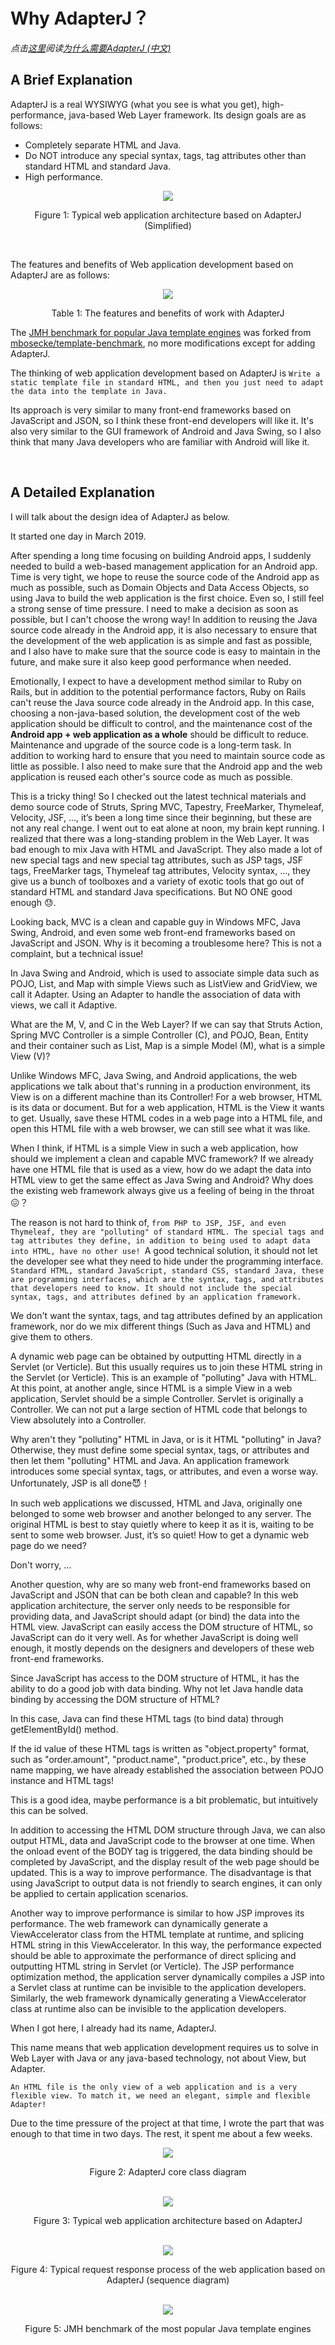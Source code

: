 # Why AdapterJ？
*点击[这里](https://github.com/york-deng/adapterj/blob/master/README_CN.md)阅读[为什么需要AdapterJ (中文)](https://github.com/york-deng/adapterj/blob/master/README_CN.md)*

## A Brief Explanation   

AdapterJ is a real WYSIWYG (what you see is what you get), high-performance, java-based Web Layer framework. Its design goals are as follows: 

* Completely separate HTML and Java. 
* Do NOT introduce any special syntax, tags, tag attributes other than standard HTML and standard Java. 
* High performance. 

<div align="center">  
<img src="figure/figure_1-en.png"/>   
<p>Figure 1: Typical web application architecture based on AdapterJ (Simplified)</p>   
</div>

<br/>

The features and benefits of Web application development based on AdapterJ are as follows:
<div align="center">  
<img src="figure/table_1-en.png"/>   
<p>Table 1: The features and benefits of work with AdapterJ</p>   
</div>

The [JMH benchmark for popular Java template engines](https://github.com/york-deng/template-benchmark) was forked from [mbosecke/template-benchmark](https://github.com/mbosecke/template-benchmark), no more modifications except for adding AdapterJ.

The thinking of web application development based on AdapterJ is ```Write a static template file in standard HTML, and then you just need to adapt the data into the template in Java.```

Its approach is very similar to many front-end frameworks based on JavaScript and JSON, so I think these front-end developers will like it. It's also very similar to the GUI framework of Android and Java Swing, so I also think that many Java developers who are familiar with Android will like it.

<br/>

## A Detailed Explanation   

I will talk about the design idea of AdapterJ as below.

It started one day in March 2019.

After spending a long time focusing on building Android apps, I suddenly needed to build a web-based management application for an Android app. Time is very tight, we hope to reuse the source code of the Android app as much as possible, such as Domain Objects and Data Access Objects, so using Java to build the web application is the first choice. Even so, I still feel a strong sense of time pressure. I need to make a decision as soon as possible, but I can't choose the wrong way! In addition to reusing the Java source code already in the Android app, it is also necessary to ensure that the development of the web application is as simple and fast as possible, and I also have to make sure that the source code is easy to maintain in the future, and make sure it also keep good performance when needed.

Emotionally, I expect to have a development method similar to Ruby on Rails, but in addition to the potential performance factors, Ruby on Rails can't reuse the Java source code already in the Android app. In this case, choosing a non-java-based solution, the development cost of the web application should be difficult to control, and the maintenance cost of the **Android app + web application as a whole** should be difficult to reduce. Maintenance and upgrade of the source code is a long-term task. In addition to working hard to ensure that you need to maintain source code as little as possible. I also need to make sure that the Android app and the web application is reused each other's source code as much as possible.

This is a tricky thing! So I checked out the latest technical materials and demo source code of Struts, Spring MVC, Tapestry, FreeMarker, Thymeleaf, Velocity, JSF, ..., it’s been a long time since their beginning, but these are not any real change.
I went out to eat alone at noon, my brain kept running. I realized that there was a long-standing problem in the Web Layer. It was bad enough to mix Java with HTML and JavaScript. They also made a lot of new special tags and new special tag attributes, such as JSP tags, JSF tags, FreeMarker tags, Thymeleaf tag attributes, Velocity syntax, ..., they give us a bunch of toolboxes and a variety of exotic tools that go out of standard HTML and standard Java specifications. But NO ONE good enough 😓.

Looking back, MVC is a clean and capable guy in Windows MFC, Java Swing, Android, and even some web front-end frameworks based on JavaScript and JSON. Why is it becoming a troublesome here? This is not a complaint, but a technical issue!

In Java Swing and Android, which is used to associate simple data such as POJO, List, and Map with simple Views such as ListView and GridView, we call it Adapter. Using an Adapter to handle the association of data with views, we call it Adaptive.

What are the M, V, and C in the Web Layer? If we can say that Struts Action, Spring MVC Controller is a simple Controller (C), and POJO, Bean, Entity and their container such as List, Map is a simple Model (M), what is a simple View (V)?

Unlike Windows MFC, Java Swing, and Android applications, the web applications we talk about that's running in a production environment, its View is on a different machine than its Controller! For a web browser, HTML is its data or document. But for a web application, HTML is the View it wants to get. Usually, save these HTML codes in a web page into a HTML file, and open this HTML file with a web browser, we can still see what it was like.

When I think, if HTML is a simple View in such a web application, how should we implement a clean and capable MVC framework? If we already have one HTML file that is used as a view, how do we adapt the data into HTML view to get the same effect as Java Swing and Android? Why does the existing web framework always give us a feeling of being in the throat :confounded:？

The reason is not hard to think of, ```from PHP to JSP, JSF, and even Thymeleaf, they are "polluting" of standard HTML. The special tags and tag attributes they define, in addition to being used to adapt data into HTML, have no other use! ```A good technical solution, it should not let the developer see what they need to hide under the programming interface. ```Standard HTML, standard JavaScript, standard CSS, standard Java, these are programming interfaces, which are the syntax, tags, and attributes that developers need to know. It should not include the special syntax, tags, and attributes defined by an application framework.```

We don't want the syntax, tags, and tag attributes defined by an application framework, nor do we mix different things (Such as Java and HTML) and give them to others.

A dynamic web page can be obtained by outputting HTML directly in a Servlet (or Verticle). But this usually requires us to join these HTML string in the Servlet (or Verticle). This is an example of "polluting" Java with HTML. At this point, at another angle, since HTML is a simple View in a web application, Servlet should be a simple Controller. Servlet is originally a Controller. We can not put a large section of HTML code that belongs to View absolutely into a Controller.

Why aren't they "polluting" HTML in Java, or is it HTML "polluting" in Java? Otherwise, they must define some special syntax, tags, or attributes and then let them "polluting" HTML and Java. An application framework introduces some special syntax, tags, or attributes, and even a worse way. Unfortunately, JSP is all done:smiling_imp:！

In such web applications we discussed, HTML and Java, originally one belonged to some web browser and another belonged to any server. The original HTML is best to stay quietly where to keep it as it is, waiting to be sent to some web browser. Just, it’s so quiet! How to get a dynamic web page do we need?

Don't worry, ...

Another question, why are so many web front-end frameworks based on JavaScript and JSON that can be both clean and capable? In this web application architecture, the server only needs to be responsible for providing data, and JavaScript should adapt (or bind) the data into the HTML view. JavaScript can easily access the DOM structure of HTML, so JavaScript can do it very well. As for whether JavaScript is doing well enough, it mostly depends on the designers and developers of these web front-end frameworks.

Since JavaScript has access to the DOM structure of HTML, it has the ability to do a good job with data binding. Why not let Java handle data binding by accessing the DOM structure of HTML?

In this case, Java can find these HTML tags (to bind data) through getElementById() method.

If the id value of these HTML tags is written as "object.property" format, such as "order.amount", "product.name", "product.price", etc., by these name mapping, we have already established the association between POJO instance and HTML tags!

This is a good idea, maybe performance is a bit problematic, but intuitively this can be solved.

In addition to accessing the HTML DOM structure through Java, we can also output HTML, data and JavaScript code to the browser at one time. When the onload event of the BODY tag is triggered, the data binding should be completed by JavaScript, and the display result of the web page should be updated. This is a way to improve performance. The disadvantage is that using JavaScript to output data is not friendly to search engines, it can only be applied to certain application scenarios.

Another way to improve performance is similar to how JSP improves its performance. The web framework can dynamically generate a ViewAccelerator class from the HTML template at runtime, and splicing HTML string in this ViewAccelerator. In this way, the performance expected should be able to approximate the performance of direct splicing and outputting HTML string in Servlet (or Verticle). The JSP performance optimization method, the application server dynamically compiles a JSP into a Servlet class at runtime can be invisible to the application developers. Similarly, the web framework dynamically generating a ViewAccelerator class at runtime also can be invisible to the application developers.

When I got here, I already had its name, AdapterJ.

This name means that web application development requires us to solve in Web Layer with Java or any java-based technology, not about View, but Adapter.

```An HTML file is the only view of a web application and is a very flexible view. To match it, we need an elegant, simple and flexible Adapter!```

Due to the time pressure of the project at that time, I wrote the part that was enough to that time in two days. The rest, it spent me about a few weeks.

<div align="center">  
<img src="figure/figure_2-en.png"/>   
<p>Figure 2: AdapterJ core class diagram</p>   
</div>

<br/>

<div align="center">  
<img src="figure/figure_3-en.png"/>   
<p>Figure 3: Typical web application architecture based on AdapterJ</p>   
</div>

<br/>

<div align="center">  
<img src="figure/figure_4-en.png"/>   
<p>Figure 4: Typical request response process of the web application based on AdapterJ (sequence diagram)</p>   
</div>

<br/>

<div align="center">  
<img src="figure/chart_1.png"/>   
<p>Figure 5: JMH benchmark of the most popular Java template engines </p>   
</div>

<br/>
